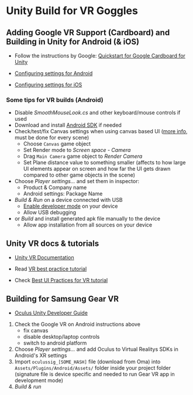 # Unity Build for VR Goggles

## Adding Google VR Support (Cardboard) and Building in Unity for Android (& iOS)

- Follow the instructions by Google: [Quickstart for Google Cardboard for Unity](https://developers.google.com/cardboard/develop/unity/quickstart)

- [Configuring settings for Android](https://developers.google.com/cardboard/develop/unity/quickstart#configuring_android_project_settings)
- [Configuring settings for iOS](https://developers.google.com/cardboard/develop/unity/quickstart#configuring_ios_project_settings)

### Some tips for VR builds (Android)

- Disable _SmoothMouseLook.cs_ and other keyboard/mouse controls if used
- Download and install [Android SDK](https://developer.android.com/studio#downloads) if needed
- Check/test/fix Canvas settings when using canvas based UI ([more info](https://unity3d.com/learn/tutorials/topics/virtual-reality/user-interfaces-vr), must be done for every scene)
  - Choose `Canvas` game object
  - Set Render mode to _Screen space - Camera_
  - Drag `Main Camera` game object to _Render Camera_
  - Set Plane distance value to something smaller (affects to how large UI elements appear on screen and how far the UI gets drawn compared to other game objects in the scene)
- Choose _Player settings..._ and set them in inspector:
  - Product & Company name
  - Android settings: Package Name
- _Build & Run_ on a device connected with USB
  - [Enable developer mode](https://developer.android.com/studio/debug/dev-options) on your device
  - Allow USB debugging
- or _Build_ and install generated apk file manually to the device
  - Allow app installation from all sources on your device

## Unity VR docs & tutorials

- [Unity VR Documentation](https://docs.unity3d.com/Manual/VROverview.html)

- Read [VR best practice tutorial](https://learn.unity.com/tutorial/vr-best-practice)
- Check [Best UI Practices for VR tutorial](https://learn.unity.com/tutorial/unit-6-best-ui-practices-for-vr)

## Building for Samsung Gear VR

- [Oculus Unity Developer Guide](https://developer.oculus.com/documentation/unity/latest/concepts/book-unity-dg/)

1. Check the Google VR on Android instructions above
    - fix canvas
    - disable desktop/laptop controls
    - switch to android platform
2. Choose _Player settings..._ and add Oculus to Virtual Realitys SDKs in Android's XR settings
3. Import `oculussig_[SOME_HASH]` file (download from Oma) into `Assets/Plugins/Android/Assets/` folder inside your project folder (signature file is device specific and needed to run Gear VR app in development mode)
4. _Build & run_
